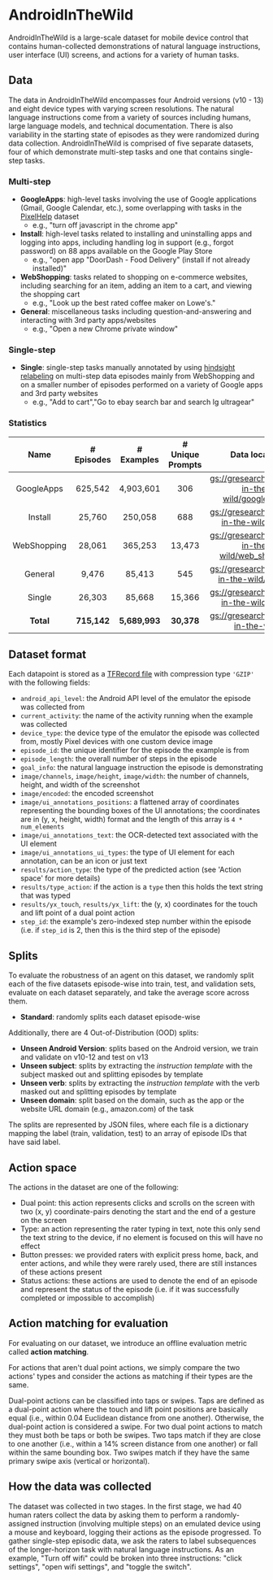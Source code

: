 # AndroidInTheWild

AndroidInTheWild is a large-scale dataset for mobile device control that
contains human-collected demonstrations of natural language instructions, user
interface (UI) screens, and actions for a variety of human tasks.

## Data

The data in AndroidInTheWild encompasses four Android versions (v10 - 13) and
eight device types with varying screen resolutions. The natural language
instructions come from a variety of sources including humans, large language
models, and technical documentation. There is also variability in the starting
state of episodes as they were randomized during data collection.
AndroidInTheWild is comprised of five separate datasets, four of which
demonstrate multi-step tasks and one that contains single-step tasks.

### Multi-step

*   **GoogleApps**: high-level tasks involving the use of Google applications
    (Gmail, Google Calendar, etc.), some overlapping with tasks in the
    [PixelHelp](https://arxiv.org/abs/2005.03776) dataset
    -   e.g., "turn off javascript in the chrome app"
*   **Install**: high-level tasks related to installing and uninstalling apps
    and logging into apps, including handling log in support (e.g., forgot
    password) on 88 apps available on the Google Play Store
    -   e.g., "open app "DoorDash - Food Delivery" (install if not already
        installed)"
*   **WebShopping**: tasks related to shopping on e-commerce websites, including
    searching for an item, adding an item to a cart, and viewing the shopping
    cart
    -   e.g., "Look up the best rated coffee maker on Lowe's."
*   **General**: miscellaneous tasks including question-and-answering and
    interacting with 3rd party apps/websites
    -   e.g., "Open a new Chrome private window"

### Single-step

*   **Single**: single-step tasks manually annotated by using
    [hindsight relabeling](https://arxiv.org/abs/2005.07648) on multi-step data
    episodes mainly from WebShopping and on a smaller number of episodes
    performed on a variety of Google apps and 3rd party websites
    -   e.g., "Add to cart","Go to ebay search bar and search lg ultragear"

### Statistics

<center>

Name        | # Episodes  | # Examples    | # Unique Prompts | Data location
:---------: | :---------: | :-----------: | :--------------: | :-----------:
GoogleApps  | 625,542     | 4,903,601     | 306              | [gs://gresearch/android-in-the-wild/google_apps](https://console.cloud.google.com/storage/browser/gresearch/android-in-the-wild/google_apps)
Install     | 25,760      | 250,058       | 688              | [gs://gresearch/android-in-the-wild/install](https://console.cloud.google.com/storage/browser/gresearch/android-in-the-wild/install)
WebShopping | 28,061      | 365,253       | 13,473           | [gs://gresearch/android-in-the-wild/web_shopping](https://console.cloud.google.com/storage/browser/gresearch/android-in-the-wild/web_shopping)
General     | 9,476       | 85,413        | 545              | [gs://gresearch/android-in-the-wild/general](https://console.cloud.google.com/storage/browser/gresearch/android-in-the-wild/general)
Single      | 26,303      | 85,668        | 15,366           | [gs://gresearch/android-in-the-wild/single](https://console.cloud.google.com/storage/browser/gresearch/android-in-the-wild/single)
**Total**   | **715,142** | **5,689,993** | **30,378**       | [gs://gresearch/android-in-the-wild](https://console.cloud.google.com/storage/browser/gresearch/android-in-the-wild/)

</center>

## Dataset format

Each datapoint is stored as a
[TFRecord file](https://www.tensorflow.org/tutorials/load_data/tfrecord#reading_a_tfrecord_file_2)
with compression type `'GZIP'` with the following fields:

*   `android_api_level`: the Android API level of the emulator the episode was
    collected from
*   `current_activity`: the name of the activity running when the example was
    collected
*   `device_type`: the device type of the emulator the episode was collected
    from, mostly Pixel devices with one custom device image
*   `episode_id`: the unique identifier for the episode the example is from
*   `episode_length`: the overall number of steps in the episode
*   `goal_info`: the natural language instruction the episode is demonstrating
*   `image/channels`, `image/height`, `image/width`: the number of channels,
    height, and width of the screenshot
*   `image/encoded`: the encoded screenshot
*   `image/ui_annotations_positions`: a flattened array of coordinates
    representing the bounding boxes of the UI annotations; the coordinates are
    in (y, x, height, width) format and the length of this array is `4 *
    num_elements`
*   `image/ui_annotations_text`: the OCR-detected text associated with the UI
    element
*   `image/ui_annotations_ui_types`: the type of UI element for each annotation,
    can be an icon or just text
*   `results/action_type`: the type of the predicted action (see 'Action space'
    for more details)
*   `results/type_action`: if the action is a `type` then this holds the text
    string that was typed
*   `results/yx_touch`, `results/yx_lift`: the (y, x) coordinates for the touch
    and lift point of a dual point action
*   `step_id`: the example's zero-indexed step number within the episode (i.e.
    if `step_id` is 2, then this is the third step of the episode)

## Splits

To evaluate the robustness of an agent on this dataset, we randomly split each
of the five datasets episode-wise into train, test, and validation sets,
evaluate on each dataset separately, and take the average score across them.

*   **Standard**: randomly splits each dataset episode-wise

Additionally, there are 4 Out-of-Distribution (OOD) splits:

*   **Unseen Android Version**: splits based on the Android version, we train
    and validate on v10-12 and test on v13
*   **Unseen subject**: splits by extracting the *instruction template* with the
    subject masked out and splitting episodes by template
*   **Unseen verb**: splits by extracting the *instruction template* with the
    verb masked out and splitting episodes by template
*   **Unseen domain**: split based on the domain, such as the app or the website
    URL domain (e.g., amazon.com) of the task

The splits are represented by JSON files, where each file is a dictionary
mapping the label (train, validation, test) to an array of episode IDs that have
said label.

## Action space

The actions in the dataset are one of the following:

*   Dual point: this action represents clicks and scrolls on the screen with two
    (x, y) coordinate-pairs denoting the start and the end of a gesture on the
    screen
*   Type: an action representing the rater typing in text, note this only send
    the text string to the device, if no element is focused on this will have no
    effect
*   Button presses: we provided raters with explicit press home, back, and enter
    actions, and while they were rarely used, there are still instances of these
    actions present
*   Status actions: these actions are used to denote the end of an episode and
    represent the status of the episode (i.e. if it was successfully completed
    or impossible to accomplish)

## Action matching for evaluation

For evaluating on our dataset, we introduce an offline evaluation metric called
**action matching**.

For actions that aren't dual point actions, we simply compare the two actions'
types and consider the actions as matching if their types are the same.

Dual-point actions can be classified into taps or swipes. Taps are defined as a
dual-point action where the touch and lift point positions are basically equal
(i.e., within 0.04 Euclidean distance from one another). Otherwise, the
dual-point action is considered a swipe. For two dual point actions to match
they must both be taps or both be swipes. Two taps match if they are close to
one another (i.e., within a 14% screen distance from one another) or fall within
the same bounding box. Two swipes match if they have the same primary swipe axis
(vertical or horizontal).

## How the data was collected

The dataset was collected in two stages. In the first stage, we had 40 human
raters collect the data by asking them to perform a randomly-assigned
instruction (involving multiple steps) on an emulated device using a mouse and
keyboard, logging their actions as the episode progressed. To gather single-step
episodic data, we ask the raters to label subsequences of the longer-horizon
task with natural language instructions. As an example, "Turn off wifi" could be
broken into three instructions: "click settings", "open wifi settings", and
"toggle the switch".
